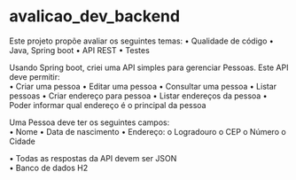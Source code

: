 # avalicao_dev_backend

Este projeto propõe avaliar os seguintes temas: 
•	Qualidade de código
•	Java, Spring boot
•	API REST
•	Testes


Usando Spring boot, criei uma API simples para gerenciar Pessoas. Este API deve permitir:  
•	Criar uma pessoa
•	Editar uma pessoa
•	Consultar uma pessoa
•	Listar pessoas
•	Criar endereço para pessoa
•	Listar endereços da pessoa
•	Poder informar qual endereço é o principal da pessoa  

Uma Pessoa deve ter os seguintes campos:  
•	Nome
•	Data de nascimento
•	Endereço:
o	Logradouro
o	CEP
o	Número
o	Cidade

•	Todas as respostas da API devem ser JSON  
•	Banco de dados H2



